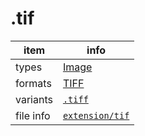 

# .tif

item | info
--- | ---
types | [Image](../dataTypes/image.md)
formats | [TIFF](../fileFormats/tiff.md)
variants | [`.tiff`](../extensions/tiff.md)
file info | [`extension/tif`]({{fileinfo}}/tif)



